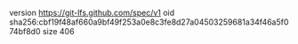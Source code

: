 version https://git-lfs.github.com/spec/v1
oid sha256:cbf19f48af660a9bf49f253a0e8c3fe8d27a04503259681a34f46a5f074bf8d0
size 406
